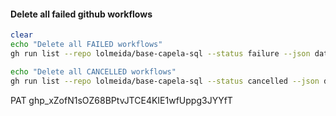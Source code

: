 #### Delete all failed github workflows
```bash
clear
echo "Delete all FAILED workflows"
gh run list --repo lolmeida/base-capela-sql --status failure --json databaseId --jq '.[].databaseId' | xargs -I {} gh run delete {}

echo "Delete all CANCELLED workflows"
gh run list --repo lolmeida/base-capela-sql --status cancelled --json databaseId --jq '.[].databaseId' | xargs -I {} gh run delete {}
```



PAT
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